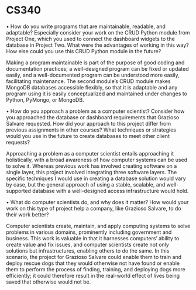 # CS340

•	How do you write programs that are maintainable, readable, and adaptable? Especially consider your work on the CRUD Python module from Project One, which you used to connect the dashboard widgets to the database in Project Two. What were the advantages of working in this way? How else could you use this CRUD Python module in the future?

Making a program maintainable is part of the purpose of good coding and documentation practices; a well-designed program can be fixed or updated easily, and a well-documented program can be understood more easily, facilitating maintenance. The second module’s CRUD module makes MongoDB databases accessible flexibly, so that it is adaptable and any program using it is easily conceptualized and maintained under changes to Python, PyMongo, or MongoDB.


•	How do you approach a problem as a computer scientist? Consider how you approached the database or dashboard requirements that Grazioso Salvare requested. How did your approach to this project differ from previous assignments in other courses? What techniques or strategies would you use in the future to create databases to meet other client requests?

Approaching a problem as a computer scientist entails approaching it holistically, with a broad awareness of how computer systems can be used to solve it. Whereas previous work has involved creating software on a single layer, this project involved integrating three software layers. The specific techniques I would use in creating a database solution would vary by case, but the general approach of using a stable, scalable, and well-supported database with a well-designed access infrastructure would hold. 


•	What do computer scientists do, and why does it matter? How would your work on this type of project help a company, like Grazioso Salvare, to do their work better?

Computer scientists create, maintain, and apply computing systems to solve problems in various domains, prominently including government and business. This work is valuable in that it harnesses computers’ ability to create value and fix issues, and computer scientists create not only solutions but infrastructures, enabling others to do the same. In this scenario, the project for Grazioso Salvare could enable them to train and deploy rescue dogs that they would otherwise not have found or enable them to perform the process of finding, training, and deploying dogs more efficiently; it could therefore result in the real-world effect of lives being saved that otherwise would not be. 
